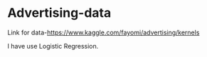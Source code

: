 # Advertising-data


Link for data-https://www.kaggle.com/fayomi/advertising/kernels

I have use Logistic Regression.

